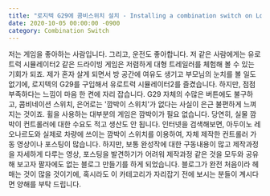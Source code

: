 ```yaml
---
title: "로지텍 G29에 콤비스위치 설치 - Installing a combination switch on Logitech G29"
date: 2020-10-05 00:00:00 -0900
category: Combination Switch
---
```


저는 게임을 좋아하는 사람입니다. 그리고, 운전도 좋아합니다. 저 같은 사람에게는 유로트럭 시뮬레이터2 같은 드라이빙 게임은 저렴하게 대형 트레일러를 체험해 볼 수 있는 기회가 되죠.
제가 혼자 살게 되면서 방 공간에 여유도 생기고 부모님의 눈치를 볼 일도 없기에, 로지텍의 G29를 구입해서 유로트럭 시뮬레이터2를 즐겼습니다.
하지만, 점점 부족하다는 느낌이 마음 한 켠에 자리 잡습니다. G29 자체의 수많은 버튼에도 불구하고, 콤비네이션 스위치, 은어로는 '깜박이 스위치'가 없다는 사실이 은근 불편하게 느껴지는 것이죠.
휠을 사용하는 대부분의 게임은 깜박이가 필요 없습니다. 당연히, 실물 깜박이 컨트롤러에 대한 수요도 적고 생산도 안 됩니다.
인터넷을 검색해보면, 아두이노 레오나르도와 실제로 차량에 쓰이는 깜박이 스위치를 이용하여, 자체 제작한 컨트롤러 가동 영상이나 포스팅이 많습니다.
하지만, 보통 완성작에 대한 구동내용이 많고 제작과정을 자세하게 다루는 영상, 포스팅을 발견하기가 어려워 제작과정 같은 것을 모두와 공유해 보고자 팔자에도 없는 블로그 만들기를 하게 되었습니다.
블로그가 완전 처음이라 헤매는 것이 많을 것이기에, 혹시라도 이 카테고리가 자리잡기 전에 보시는 분들이 계시다면 양해를 부탁 드립니다.
